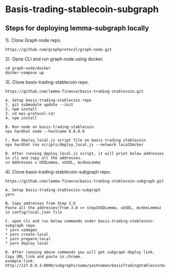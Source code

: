 # Basis-trading-stablecoin-subgraph

## Steps for deploying lemma-subgraph locally

1). Clone Graph node repo.

    https://github.com/graphprotocol/graph-node.git

2). Opne CLI and run graph node using docker.

    cd graph-node/docker
    docker-compose up
    
3). Clone basis-trading-stablecoin repo.

    https://github.com/lemma-finance/basis-trading-stablecoin.git

    A. Setup basis-trading-stablecoin repo
    1. git submodule update --init
    2. npm install
    3. cd mai-protocol-v3/
    4. npm install

    B. Run node on basis-trading-stablecoin
    npx hardhat node --hostname 0.0.0.0

    C. Run deploy_local.js script file on basis trading stablecoin
    npx hardhat run scripts/deploy_local.js --network localDocker

    D. After running deploy_local.js script, it will print below addresses in cli and copy all the addresses.
    => Addresses = USDLemma, xUSDL, mcdexLemma
    
4). Clone basis-trading-stablecoin-subgraph repo.

    https://github.com/lemma-finance/basis-trading-stablecoin-subgraph.git
    
    A. Setup basis-trading-stablecoin-subgraph
    yarn

    B. Copy addresses from Step 3.D 
    Paste all the addresses(from 3.D => step3USDLemma, xUSDL, mcdexLemma) in config/local.json file

    C. open cli and run below commands under basis-trading-stablecoin-subgraph repo
    * yarn codegen
    * yarn create-local
    * yarn prepare:local
    * yarn deploy local

    D. After running above commands you will get subgraph deploy link, Copy URL link and paste in chrome.
    example-link:  http://127.0.0.1:8000/subgraphs/name/yashnaman/basisTradingStablecoinSubgraph/graphql

    
